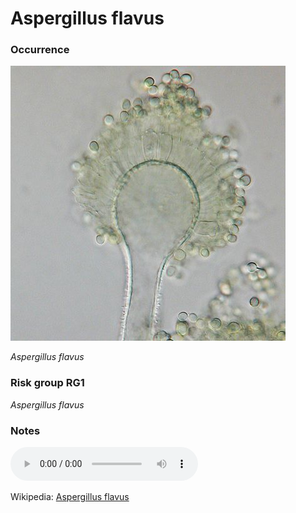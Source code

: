 <!-- TITLE: Aspergillus flavus -->

# Aspergillus flavus
### Occurrence

![Aspergillus Flavus](/uploads/aspergillus-flavus.jpg "Aspergillus Flavus")

*Aspergillus flavus* 

### Risk group RG1
*Aspergillus flavus* 

### Notes

<audio controls>
	<source src="/uploads/asperigillus-flavus.mp3" type="audio/mp3">
</audio>

Wikipedia: [Aspergillus flavus](https://en.wikipedia.org/wiki/Aspergillus_flavus)


